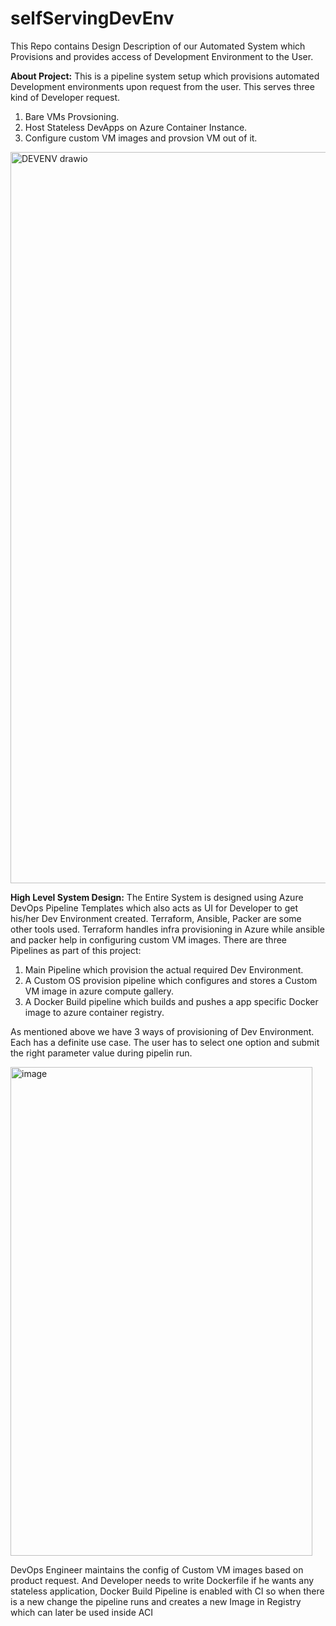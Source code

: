 # selfServingDevEnv
This Repo contains Design Description of our Automated System which Provisions and provides access of Development Environment to the User.


**About Project:**
This is a pipeline system setup which provisions automated Development environments upon request from the user. This serves three kind of Developer request.
1) Bare VMs Provsioning.
2) Host Stateless DevApps on Azure Container Instance.
3) Configure custom VM images and provsion VM out of it.


<img width="1770" height="1170" alt="DEVENV drawio" src="https://github.com/user-attachments/assets/d826fa56-1cd0-4796-b4ed-4c485a4fd360" />

**High Level System Design:**
The Entire System is designed using Azure DevOps Pipeline Templates which also acts as UI for Developer to get his/her Dev Environment created. Terraform, Ansible, Packer are some other tools used. Terraform handles infra provisioning in Azure while ansible and packer help in configuring custom VM images.
There are three Pipelines as part of this project:

1) Main Pipeline which provision the actual required Dev Environment.
2) A Custom OS provision pipeline which configures and stores a Custom VM image in azure compute gallery.
3) A Docker Build pipeline which builds and pushes a app specific Docker image to azure container registry.

As mentioned above we have 3 ways of provisioning of Dev Environment. Each has a definite use case. The user has to select one option and submit the right parameter value during pipelin run. 

<img width="483" height="782" alt="image" src="https://github.com/user-attachments/assets/37a35378-82e6-4d59-a88d-3b2357dc9681" />

DevOps Engineer maintains the config of Custom VM images based on product request. And Developer needs to write Dockerfile if he wants any stateless application, Docker Build Pipeline is enabled with CI so when there is a new change the pipeline runs and creates a new Image in Registry which can later be used inside ACI




